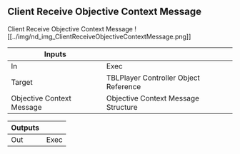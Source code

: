## Client Receive Objective Context Message
Client Receive Objective Context Message
![[../img/nd_img_ClientReceiveObjectiveContextMessage.png]]

|Inputs||
|--|--|
| In | Exec |
| Target | TBLPlayer Controller Object Reference |
| Objective Context Message | Objective Context Message Structure |

|Outputs||
|--|--|
| Out | Exec |
